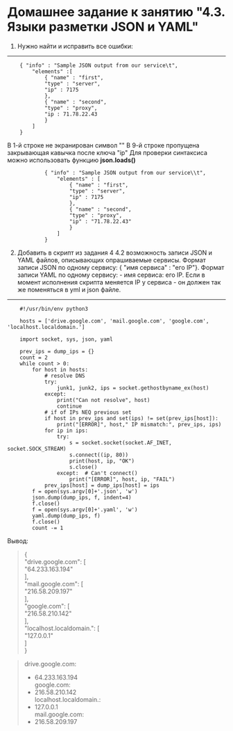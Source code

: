 Домашнее задание к занятию "4.3. Языки разметки JSON и YAML"
===
1. Нужно найти и исправить все ошибки:
---
		{ "info" : "Sample JSON output from our service\t",
		    "elements" :[
		        { "name" : "first",
		        "type" : "server",
		        "ip" : 7175 
		        },
		        { "name" : "second",
		        "type" : "proxy",
		        "ip : 71.78.22.43
		        }
		    ]
		}

 В 1-й строке не экранирован символ "\"
 В 9-й строке пропущена закрывающая кавычка после ключа "ip"
 Для проверки синтаксиса можно использовать функцию **json.loads()**

                { "info" : "Sample JSON output from our service\\t",
                    "elements" : [
                        { "name" : "first",
                        "type" : "server",
                        "ip" : 7175
                        },
                        { "name" : "second",
                        "type" : "proxy",
                        "ip" : "71.78.22.43"
                        }
                    ]
                }

2. Добавить в скрипт из задания 4 4.2 возможность записи JSON и YAML файлов, описывающих опрашиваемые сервисы. Формат записи JSON по одному сервису: { "имя сервиса" : "его IP"}. Формат записи YAML по одному сервису: - имя сервиса: его IP. Если в момент исполнения скрипта меняется IP у сервиса - он должен так же поменяться в yml и json файле.
---

		#!/usr/bin/env python3

		hosts = ['drive.google.com', 'mail.google.com', 'google.com', 'localhost.localdomain.']

		import socket, sys, json, yaml

		prev_ips = dump_ips = {}
		count = 2
		while count > 0:
		    for host in hosts:
		        # resolve DNS
		        try:
		            junk1, junk2, ips = socket.gethostbyname_ex(host)
		        except:
		            print("Can not resolve", host)
		            continue
		        # if of IPs NEQ previous set
		        if host in prev_ips and set(ips) != set(prev_ips[host]):
		            print("[ERROR]", host," IP mismatch:", prev_ips, ips)
		        for ip in ips:
		            try:
		                s = socket.socket(socket.AF_INET, socket.SOCK_STREAM)
		                s.connect((ip, 80))
		                print(host, ip, "OK")
		                s.close()
		            except:  # Can't connect()
		                print("[ERROR]", host, ip, "FAIL")
		        prev_ips[host] = dump_ips[host] = ips
		    f = open(sys.argv[0]+'.json', 'w')
		    json.dump(dump_ips, f, indent=4)
		    f.close()
		    f = open(sys.argv[0]+'.yaml', 'w')
		    yaml.dump(dump_ips, f)
		    f.close()
		    count -= 1


Вывод:

>{  
>    "drive.google.com": [  
>        "64.233.163.194"  
>    ],  
>    "mail.google.com": [  
>        "216.58.209.197"  
>    ],  
>    "google.com": [  
>        "216.58.210.142"  
>    ],  
>    "localhost.localdomain.": [  
>        "127.0.0.1"  
>    ]  
>}  

>drive.google.com:  
>- 64.233.163.194  
>google.com:  
>- 216.58.210.142  
>localhost.localdomain.:  
>- 127.0.0.1  
>mail.google.com:  
>- 216.58.209.197  

